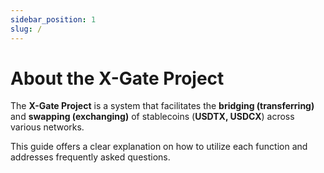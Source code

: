 ```yaml
---
sidebar_position: 1
slug: /
---
```


# About the X-Gate Project

The **X-Gate Project** is a system that facilitates the **bridging (transferring)** and **swapping (exchanging)** of stablecoins (**USDTX, USDCX**) across various networks.

This guide offers a clear explanation on how to utilize each function and addresses frequently asked questions.